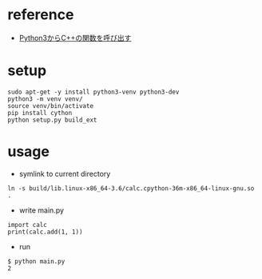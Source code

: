 # reference
- [Python3からC++の関数を呼び出す](https://qiita.com/taroc/items/fc854340a5e498ceb07d)

# setup
```
sudo apt-get -y install python3-venv python3-dev
python3 -m venv venv/
source venv/bin/activate
pip install cython
python setup.py build_ext
```

# usage
- symlink to current directory
```
ln -s build/lib.linux-x86_64-3.6/calc.cpython-36m-x86_64-linux-gnu.so .
```
- write main.py
```
import calc
print(calc.add(1, 1))
```
- run
```
$ python main.py
2
```
